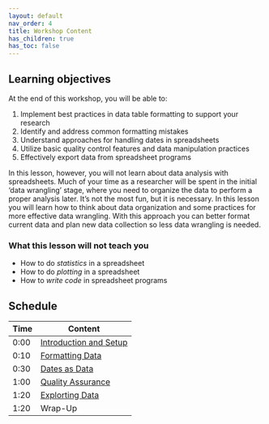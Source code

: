 ```yaml
---
layout: default
nav_order: 4
title: Workshop Content
has_children: true
has_toc: false
---
```


## Learning objectives

At the end of this workshop, you will be able to:
1. Implement best practices in data table formatting to support your research
2. Identify and address common formatting mistakes
3. Understand approaches for handling dates in spreadsheets
4. Utilize basic quality control features and data manipulation practices
5. Effectively export data from spreadsheet programs

In this lesson, however, you will not learn about data analysis with spreadsheets. Much of your time as a researcher will be spent in the initial ‘data wrangling’ stage, where you need to organize the data to perform a proper analysis later. It’s not the most fun, but it is necessary. In this lesson you will learn how to think about data organization and some practices for more effective data wrangling. With this approach you can better format current data and plan new data collection so less data wrangling is needed.

### What this lesson will not teach you

- How to do *statistics* in a spreadsheet
- How to do *plotting* in a spreadsheet
- How to *write code* in spreadsheet programs

## Schedule

| Time | Content 
| --- | --- 
| 0:00 | [Introduction and Setup](01_why_spreadsheets.md)
| 0:10 | [Formatting Data](02_format_data.md)
| 0:30 | [Dates as Data](04_dates_as_data.md)
| 1:00 | [Quality Assurance](05_quality_assurance.md)
| 1:20 | [Explorting Data](06_exporting_data.md)
| 1:20 | Wrap-Up

